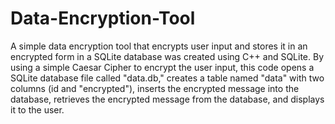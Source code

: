 # Data-Encryption-Tool
A simple data encryption tool that encrypts user input and stores it in an encrypted form in a SQLite database was created using C++ and SQLite.
By using a simple Caesar Cipher to encrypt the user input, this code opens a SQLite database file called "data.db," creates a table named "data" with two columns (id and "encrypted"), inserts the encrypted message into the database, retrieves the encrypted message from the database, and displays it to the user. 
